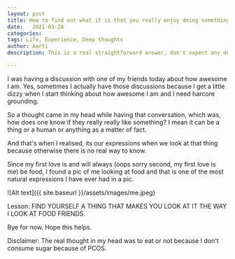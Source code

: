 ```yaml
---
layout: post
title: How to find out what it is that you really enjoy doing something in life?
date:   2021-03-28
categories:
tags: Life, Experience, Deep thoughts
author: Aarti
description: This is a real straightforward answer, don't expect any deep philosphical stuff, please. 

---
```


<!--more-->

I was having a discussion with one of my friends today about how awesome I am. 
Yes, sometimes I actually have those discussions because I get a little dizzy when 
I start thinking about how awesome I am and I need harcore grounding. 

So a thought came in my head while having that conversation, which was, how does one 
know if they really really like something? I mean it can be a thing or a human or anything 
as a matter of fact. 

And that's when I realised, its our expressions when we look at that thing because otherwise
there is no real way to know. 

Since my first love is and will always (oops sorry second, my first love is me) be food, I found a pic 
of me looking at food and that is one of the most natural expressions I have ever had in a pic. 

![Alt text]({{ site.baseurl }}/assets/images/me.jpeg)

Lesson: FIND YOURSELF A THING THAT MAKES YOU LOOK AT IT THE WAY I LOOK AT FOOD FRIENDS. 

Bye for now. Hope this helps. 


Disclaimer: The real thought in my head was to eat or not because I don't consume sugar because 
of PCOS. 
















